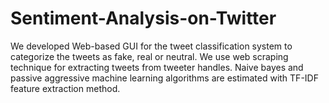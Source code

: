 # Sentiment-Analysis-on-Twitter
We developed Web-based GUI for the tweet classification system to categorize the tweets as fake, real or neutral.
We use web scraping technique for extracting tweets from tweeter handles. 
Naive bayes and passive aggressive machine learning algorithms are estimated with TF-IDF feature extraction method.
